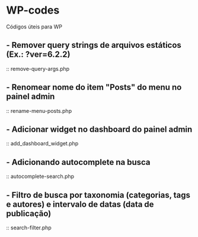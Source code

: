 # WP-codes
Códigos úteis para WP

## - Remover query strings de arquivos estáticos (Ex.: ?ver=6.2.2)
:: remove-query-args.php

## - Renomear nome do item "Posts" do menu no painel admin
:: rename-menu-posts.php

## - Adicionar widget no dashboard do painel admin
:: add_dashboard_widget.php

## - Adicionando autocomplete na busca
:: autocomplete-search.php

## - Filtro de busca por taxonomia (categorias, tags e autores) e intervalo de datas (data de publicação)
:: search-filter.php
